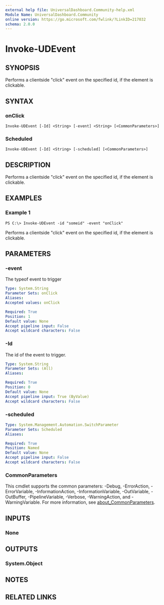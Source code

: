 ```yaml
---
external help file: UniversalDashboard.Community-help.xml
Module Name: UniversalDashboard.Community
online version: https://go.microsoft.com/fwlink/?LinkID=217032
schema: 2.0.0
---
```


# Invoke-UDEvent

## SYNOPSIS
Performs a clientside "click" event on the specified id, if the element is clickable.

## SYNTAX

### onClick
```
Invoke-UDEvent [-Id] <String> [-event] <String> [<CommonParameters>]
```

### Scheduled
```
Invoke-UDEvent [-Id] <String> [-scheduled] [<CommonParameters>]
```

## DESCRIPTION
Performs a clientside "click" event on the specified id, if the element is clickable.

## EXAMPLES

### Example 1
```
PS C:\> Invoke-UDEvent -id "someid" -event "onClick"
```

Performs a clientside "click" event on the specified id, if the element is clickable.

## PARAMETERS

### -event
The typeof event to trigger

```yaml
Type: System.String
Parameter Sets: onClick
Aliases:
Accepted values: onClick

Required: True
Position: 1
Default value: None
Accept pipeline input: False
Accept wildcard characters: False
```

### -Id
The id of the event to trigger.

```yaml
Type: System.String
Parameter Sets: (All)
Aliases:

Required: True
Position: 0
Default value: None
Accept pipeline input: True (ByValue)
Accept wildcard characters: False
```

### -scheduled


```yaml
Type: System.Management.Automation.SwitchParameter
Parameter Sets: Scheduled
Aliases:

Required: True
Position: Named
Default value: None
Accept pipeline input: False
Accept wildcard characters: False
```

### CommonParameters
This cmdlet supports the common parameters: -Debug, -ErrorAction, -ErrorVariable, -InformationAction, -InformationVariable, -OutVariable, -OutBuffer, -PipelineVariable, -Verbose, -WarningAction, and -WarningVariable. For more information, see [about_CommonParameters](http://go.microsoft.com/fwlink/?LinkID=113216).

## INPUTS

### None
## OUTPUTS

### System.Object
## NOTES

## RELATED LINKS
